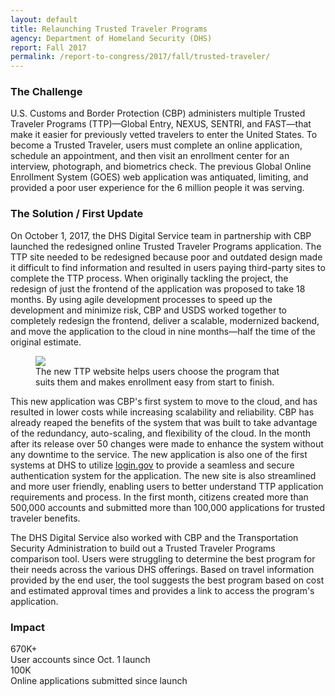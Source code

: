 ```yaml
---
layout: default
title: Relaunching Trusted Traveler Programs
agency: Department of Homeland Security (DHS)
report: Fall 2017
permalink: /report-to-congress/2017/fall/trusted-traveler/
---
```

### The Challenge

U.S. Customs and Border Protection (CBP) administers multiple Trusted Traveler Programs (TTP)—Global Entry, NEXUS, SENTRI, and FAST—that make it easier for previously vetted travelers to enter the United States. To become a Trusted Traveler, users must complete an online application, schedule an appointment, and then visit an enrollment center for an interview, photograph, and biometrics check. The previous Global Online Enrollment System (GOES) web application was antiquated, limiting, and provided a poor user experience for the 6 million people it was serving.

### The Solution / First Update

On October 1, 2017, the DHS Digital Service team in partnership with CBP launched the redesigned online Trusted Traveler Programs application. The TTP site needed to be redesigned because poor and outdated design made it difficult to find information and resulted in users paying third-party sites to complete the TTP process. When originally tackling the project, the redesign of just the frontend of the application was proposed to take 18 months. By using agile development processes to speed up the development and minimize risk, CBP and USDS worked together to completely redesign the frontend, deliver a scalable, modernized backend, and move the application to the cloud in nine months—half the time of the original estimate.

<figure>
	<img src="{{ site.baseurl }}/images/report-to-congress-2017-fall-traveler.png">
	<figcaption>The new TTP website helps users choose the program that suits them and makes enrollment easy from start to finish.</figcaption>
</figure>

This new application was CBP's first system to move to the cloud, and has resulted in lower costs while increasing scalability and reliability. CBP has already reaped the benefits of the system that was built to take advantage of the redundancy, auto-scaling, and flexibility of the cloud. In the month after its release over 50 changes were made to enhance the system without any downtime to the service. The new application is also one of the first systems at DHS to utilize [login.gov](https://login.gov) to provide a seamless and secure authentication system for the application. The new site is also streamlined and more user friendly, enabling users to better understand TTP application requirements and process. In the first month, citizens created more than 500,000 accounts and submitted more than 100,000 applications for trusted traveler benefits.

The DHS Digital Service also worked with CBP and the Transportation Security Administration to build out a Trusted Traveler Programs comparison tool. Users were struggling to determine the best program for their needs across the various DHS offerings. Based on travel information provided by the end user, the tool suggests the best program based on cost and estimated approval times and provides a link to access the program's application.

### Impact


<div class="margin-bottom-3">
	<div>
		<span class="text-primary text-bold font-body-3xl">670</span><span class="text-primary text-bold font-body-2xl">K</span><span class="text-primary text-bold font-body-3xl">+</span>
    </div>
    <div>User accounts since Oct.&nbsp;1 launch</div>
</div>

<div class="margin-bottom-3">
	<div>
		<span class="text-primary text-bold font-body-3xl">100</span><span class="text-primary text-bold font-body-2xl">K</span>
    </div>
    <div>Online applications submitted since&nbsp;launch</div>
</div>

